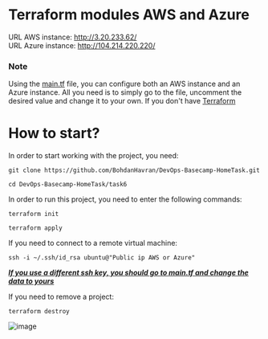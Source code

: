# Terraform modules AWS and Azure
URL AWS instance: http://3.20.233.62/ <br>
URL Azure instance: http://104.214.220.220/

<h3>Note</h3>

Using the [main.tf](https://github.com/BohdanHavran/DevOps-Basecamp-HomeTask/blob/main/task6/main.tf) file, you can configure both an AWS instance and an Azure instance. 
All you need is to simply go to the file, uncomment the desired value and change it to your own.
If you don't have [Terraform](https://developer.hashicorp.com/terraform/downloads?product_intent=terraform)

# How to start?

In order to start working with the project, you need:
```
git clone https://github.com/BohdanHavran/DevOps-Basecamp-HomeTask.git
```
```
cd DevOps-Basecamp-HomeTask/task6
```
In order to run this project, you need to enter the following commands:
```
terraform init
```
```
terraform apply
```
If you need to connect to a remote virtual machine:
```
ssh -i ~/.ssh/id_rsa ubuntu@"Public ip AWS or Azure"
```
<b><i><ins>If you use a different ssh key, you should go to [main.tf](https://github.com/BohdanHavran/DevOps-Basecamp-HomeTask/blob/main/task6/main.tf) and change the data to yours</ins></b></i>

If you need to remove a project:
```
terraform destroy
```


![image](https://user-images.githubusercontent.com/7732624/209582499-aa2e80d9-7d80-4be6-aa95-b1f191afb03d.png)

